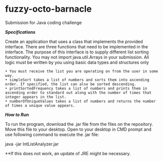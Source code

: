 # fuzzy-octo-barnacle
Submission for Java coding challenge

***Specifications***

Create an application that uses a class that implements the provided interface. There are three functions that need to be implemented in the interface. The purpose of this interface is to supply different list sorting functionality. You may not import java.util.Arrays in your submission. All logic must be written by you using basic data types and structures only

    • You must receive the list you are operating on from the user in some way.
    • simpleSort takes a list of numbers and sorts them into ascending order. If specified, the list can also be sorted descending.
    • printSortedFrequency takes a list of numbers and prints them in ascending order to standard out along with the number of times that integer appears in the list.
    • numberOfUniqueValues takes a list of numbers and returns the number of times a unique value appears.


***How to Run***

To run the program, download the .jar file from the files on the repository. Move this file to your desktop. Open to your desktop in CMD prompt and use following command to execute the .jar file:

java -jar IntListAnalyzer.jar

**If this does not work, an update of JRE might be necessary.
